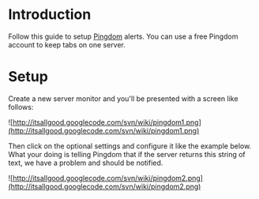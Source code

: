 # Introduction #

Follow this guide to setup [Pingdom](http://www.pingdom.com) alerts.  You can use a free Pingdom account to keep tabs on one server.


# Setup #

Create a new server monitor and you'll be presented with a screen like follows:

![http://itsallgood.googlecode.com/svn/wiki/pingdom1.png](http://itsallgood.googlecode.com/svn/wiki/pingdom1.png)

Then click on the optional settings and configure it like the example below.  What your doing is telling Pingdom that if the server returns this string of text, we have a problem and should be notified.

![http://itsallgood.googlecode.com/svn/wiki/pingdom2.png](http://itsallgood.googlecode.com/svn/wiki/pingdom2.png)